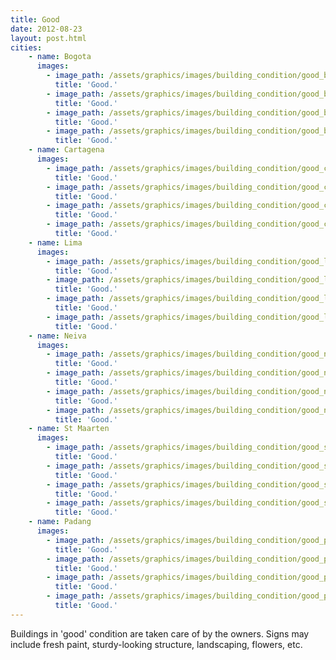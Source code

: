 ```yaml
---
title: Good
date: 2012-08-23
layout: post.html
cities:
    - name: Bogota
      images:
        - image_path: /assets/graphics/images/building_condition/good_bogota_01.jpg
          title: 'Good.'            
        - image_path: /assets/graphics/images/building_condition/good_bogota_02.jpg
          title: 'Good.'          
        - image_path: /assets/graphics/images/building_condition/good_bogota_03.jpg
          title: 'Good.'          
        - image_path: /assets/graphics/images/building_condition/good_bogota_04.jpg
          title: 'Good.'          
    - name: Cartagena
      images:
        - image_path: /assets/graphics/images/building_condition/good_cartagena_01.png
          title: 'Good.'          
        - image_path: /assets/graphics/images/building_condition/good_cartagena_02.png
          title: 'Good.'          
        - image_path: /assets/graphics/images/building_condition/good_cartagena_03.png
          title: 'Good.'          
        - image_path: /assets/graphics/images/building_condition/good_cartagena_04.png
          title: 'Good.'          
    - name: Lima
      images:
        - image_path: /assets/graphics/images/building_condition/good_lima_01.png
          title: 'Good.'          
        - image_path: /assets/graphics/images/building_condition/good_lima_02.png
          title: 'Good.'          
        - image_path: /assets/graphics/images/building_condition/good_lima_03.png
          title: 'Good.'          
        - image_path: /assets/graphics/images/building_condition/good_lima_04.png
          title: 'Good.'          
    - name: Neiva
      images:
        - image_path: /assets/graphics/images/building_condition/good_neiva_01.png
          title: 'Good.'          
        - image_path: /assets/graphics/images/building_condition/good_neiva_02.png
          title: 'Good.'          
        - image_path: /assets/graphics/images/building_condition/good_neiva_03.png
          title: 'Good.'          
        - image_path: /assets/graphics/images/building_condition/good_neiva_04.png
          title: 'Good.'          
    - name: St Maarten
      images:
        - image_path: /assets/graphics/images/building_condition/good_st_maarten_01.png
          title: 'Good.'          
        - image_path: /assets/graphics/images/building_condition/good_st_maarten_02.png  
          title: 'Good.'          
        - image_path: /assets/graphics/images/building_condition/good_st_maarten_03.png
          title: 'Good.'          
        - image_path: /assets/graphics/images/building_condition/good_st_maarten_04.png   
          title: 'Good.'          
    - name: Padang
      images:
        - image_path: /assets/graphics/images/building_condition/good_padang_01.jpg
          title: 'Good.'          
        - image_path: /assets/graphics/images/building_condition/good_padang_02.jpg  
          title: 'Good.'          
        - image_path: /assets/graphics/images/building_condition/good_padang_03.jpg
          title: 'Good.'          
        - image_path: /assets/graphics/images/building_condition/good_padang_04.jpg         
          title: 'Good.'            
---
```

Buildings in 'good' condition are taken care of by the owners. Signs may include fresh paint, sturdy-looking structure, landscaping, flowers, etc.
